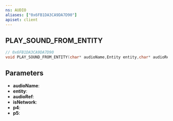 ```yaml
---
ns: AUDIO
aliases: ["0x6FB1DA3CA9DA7D90"]
apiset: client
---
```

## PLAY_SOUND_FROM_ENTITY

```c
// 0x6FB1DA3CA9DA7D90
void PLAY_SOUND_FROM_ENTITY(char* audioName,Entity entity,char* audioRef,BOOL isNetwork,Any p4,Any p5);
```


## Parameters
* **audioName**:
* **entity**:
* **audioRef**:
* **isNetwork**:
* **p4**:
* **p5**: